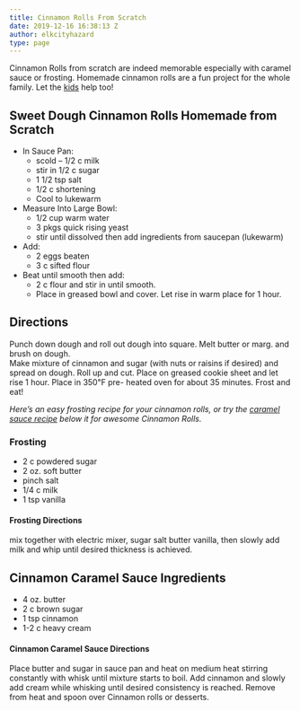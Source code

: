 ```yaml
---
title: Cinnamon Rolls From Scratch
date: 2019-12-16 16:38:13 Z
author: elkcityhazard
type: page
---
```


Cinnamon Rolls from scratch are indeed memorable especially with caramel sauce or frosting. Homemade cinnamon rolls are a fun project for the whole family. Let the [kids][1] help too!

## Sweet Dough Cinnamon Rolls Homemade from Scratch

  * In Sauce Pan: 
      * scold &#8211; 1/2 c milk
      * stir in 1/2 c sugar
      * 1 1/2 tsp salt
      * 1/2 c shortening
      * Cool to lukewarm
  * Measure Into Large Bowl: 
      * 1/2 cup warm water
      * 3 pkgs quick rising yeast
      * stir until dissolved then add ingredients from saucepan (lukewarm)
  * Add: 
      * 2 eggs beaten
      * 3 c sifted flour
  * Beat until smooth then add: 
      * 2 c flour and stir in until smooth. 
      * Place in greased bowl and cover. Let rise in warm place for 1 hour.

## Directions

Punch down dough and roll out dough into square. Melt butter or marg. and brush on dough.  
Make mixture of cinnamon and sugar (with nuts or raisins if desired) and spread on dough. Roll up and cut. Place on greased cookie sheet and let rise 1 hour. Place in 350&#8457; pre- heated oven for about 35 minutes. Frost and eat!

_Here&#8217;s an easy frosting recipe for your cinnamon rolls, or try the [caramel sauce recipe][2] below it for awesome Cinnamon Rolls._

### Frosting

  * 2 c powdered sugar
  * 2 oz. soft butter
  * pinch salt
  * 1/4 c milk
  * 1 tsp vanilla

#### Frosting Directions

mix together with electric mixer, sugar salt butter vanilla, then slowly add milk and whip until desired thickness is achieved.

## Cinnamon Caramel Sauce Ingredients

  * 4 oz. butter
  * 2 c brown sugar
  * 1 tsp cinnamon
  * 1-2 c heavy cream

#### Cinnamon Caramel Sauce Directions

Place butter and sugar in sauce pan and heat on medium heat stirring constantly with whisk until mixture starts to boil. Add cinnamon and slowly add cream while whisking until desired consistency is reached. Remove from heat and spoon over Cinnamon rolls or desserts.

 [1]: /wordpress/kids-corner-recipes/
 [2]: /wordpress/dessert-recipes/homemade-cinnamon-caramel-sauce/